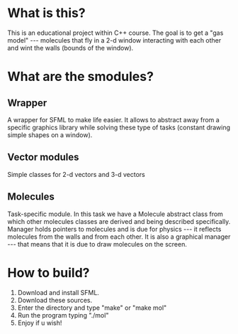 # What is this?

This is an educational project within C++ course. The goal is to get a "gas model" --- molecules that fly in a 2-d window interacting with each other and wint the walls (bounds of the window).

# What are the smodules?

## Wrapper
A wrapper for SFML to make life easier. It allows to abstract away from a specific graphics library while solving these type of tasks (constant drawing simple shapes on a window).

## Vector modules
Simple classes for 2-d vectors and 3-d vectors

## Molecules
Task-specific module. In this task we have a Molecule abstract class from which other molecules classes are derived and being described specifically. Manager holds pointers to molecules and is due for physics --- it reflects molecules from the walls and from each other. It is also a graphical manager --- that means that it is due to draw molecules on the screen.

# How to build?

1) Download and install SFML.
2) Download these sources.
3) Enter the directory and type "make" or "make mol"
4) Run the program typing "./mol"
5) Enjoy if u wish!
